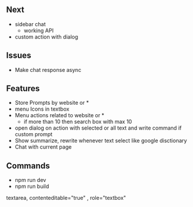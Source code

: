 ## Next
- sidebar chat
  - working API
- custom action with dialog

## Issues
- Make chat response async

## Features
- Store Prompts by website or *
- menu Icons in textbox
- Menu actions related to website or *
  - if more than 10 then search box with max 10
- open dialog on  action with selected or all text and write command if custom prompt
- Show summarize, rewrite whenever text select like google disctionary
- Chat with current page

## Commands
- npm run dev
- npm run build

textarea, contenteditable="true" , role="textbox"
